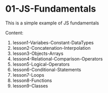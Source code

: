 # 01-JS-Fundamentals
This is a simple example of JS fundamentals

Content:

1. lesson1-Variabes-Constant-DataTypes
2. lesson2-Concatenation-Interpolation
3. lesson3-Objects-Arrays
4. lesson4-Relational-Comparison-Operators
5. lesson5-Logical-Operators
6. lesson6-Conditional-Statements
7. lesson7-Loops
8. lesson8-Functions
9. lesson9-Classes